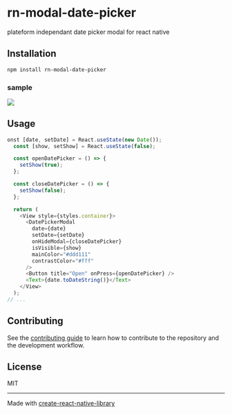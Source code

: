 # rn-modal-date-picker

plateform independant date picker modal for react native

## Installation

```sh
npm install rn-modal-date-picker
```

### sample   

![](https://github.com/AslamJM/rn-modal-date-picker/sample.gif)

## Usage

```ts
onst [date, setDate] = React.useState(new Date());
  const [show, setShow] = React.useState(false);

  const openDatePicker = () => {
    setShow(true);
  };

  const closeDatePicker = () => {
    setShow(false);
  };

  return (
    <View style={styles.container}>
      <DatePickerModal
        date={date}
        setDate={setDate}
        onHideModal={closeDatePicker}
        isVisible={show}
        mainColor="#ddd111"
        contrastColor="#fff"
      />
      <Button title="Open" onPress={openDatePicker} />
      <Text>{date.toDateString()}</Text>
    </View>
  );
// ...

```

## Contributing

See the [contributing guide](CONTRIBUTING.md) to learn how to contribute to the repository and the development workflow.

## License

MIT

---

Made with [create-react-native-library](https://github.com/callstack/react-native-builder-bob)
